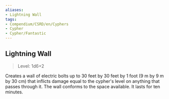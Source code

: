 ```yaml
---
aliases:
- Lightning Wall
tags:
- Compendium/CSRD/en/Cyphers
- Cypher
- Cypher/Fantastic
---
```


  
## Lightning Wall  
>Level: 1d6+2  
  
Creates a wall of electric bolts up to 30 feet by 30 feet by 1 foot (9 m by 9 m by 30 cm) that inflicts damage equal to the cypher's level on anything that passes through it. The wall conforms to the space available. It lasts for ten minutes.